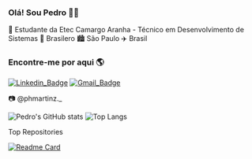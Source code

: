 ### Olá! Sou Pedro 👋👋

🏫 Estudante da Etec Camargo Aranha - Técnico em Desenvolvimento de Sistemas 🏡 Brasilero 🏙️ São Paulo ✈️ Brasil

### Encontre-me por aqui 🌎
[![Linkedin_Badge](https://img.shields.io/badge/-PedroMartins-blue?style=flat-square&logo=Linkedin&logoColor=white)](https://www.linkedin.com/in/pedro-henrique-martins-43283a217/)
[![Gmail_Badge](https://img.shields.io/badge/-pedrohmartinso@gmail.com-c14438?style=flat-square&logo=Gmail&logoColor=white)](mailto:pedrohmartinso@gmail.com)

📷 @phmartinz._

![Pedro's GitHub stats](https://github-readme-stats.vercel.app/api?username=pedrohmartinz&show_icons=true&theme=radical)
![Top Langs](https://github-readme-stats.vercel.app/api/top-langs/?username=pedrohmartinz&hide_progress=false&theme=radical)

Top Repositories

[![Readme Card](https://github-readme-stats.vercel.app/api/pin/?username=pedrohmartinz&repo=tcc-FRESH_START&theme=radical)](https://github.com/pedrohmartinz/tcc-FRESH_START)

